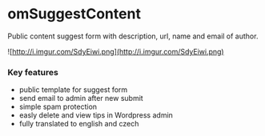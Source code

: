 # omSuggestContent


Public content suggest form with description, url, name and email of author.

![http://i.imgur.com/SdyEiwi.png](http://i.imgur.com/SdyEiwi.png)

### Key features

- public template for suggest form
- send email to admin after new submit
- simple spam protection
- easly delete and view tips in Wordpress admin
- fully translated to english and czech
